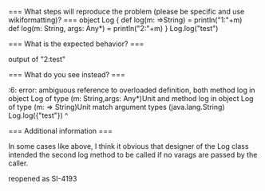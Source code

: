 === What steps will reproduce the problem (please be specific and use wikiformatting)? ===
object Log { 
  def log(m: =>String) = println("1:"+m)  
  def log(m: String, args: Any*) = println("2:"+m) 
}
Log.log("test")

=== What is the expected behavior? ===

output of "2:test"

=== What do you see instead? ===

<console>:6: error: ambiguous reference to overloaded definition,
both method log in object Log of type (m: String,args: Any*)Unit
and  method log in object Log of type (m: => String)Unit
match argument types (java.lang.String)
       Log.log({"test"})
           ^

=== Additional information ===

In some cases like above, I think it obvious that designer of the Log class intended
the second log method to be called if no varags are passed by the caller.

reopened as SI-4193
